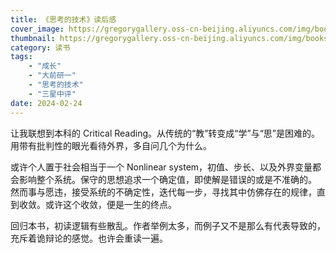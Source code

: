 ```yaml
---
title: 《思考的技术》读后感
cover_image: https://gregorygallery.oss-cn-beijing.aliyuncs.com/img/books.jpeg
thumbnail: https://gregorygallery.oss-cn-beijing.aliyuncs.com/img/books.jpeg
category: 读书
tags: 
    - "成长"
    - "大前研一"
    - "思考的技术"
    - "三星中评"
date: 2024-02-24
---
```


让我联想到本科的 Critical Reading。从传统的“教”转变成“学”与“思”是困难的。用带有批判性的眼光看待外界，多自问几个为什么。

或许个人置于社会相当于一个 Nonlinear system，初值、步长、以及外界变量都会影响整个系统。保守的思想追求一个确定值，即使解是错误的或是不准确的。
然而事与愿违，接受系统的不确定性，迭代每一步，寻找其中仿佛存在的规律，直到收敛。或许这个收敛，便是一生的终点。

回归本书，初读逻辑有些散乱。作者举例太多，而例子又不是那么有代表导致的，充斥着诡辩论的感觉。也许会重读一遍。
